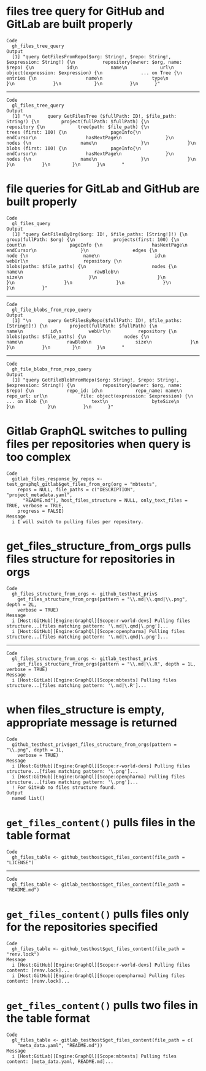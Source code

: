 # files tree query for GitHub and GitLab are built properly

    Code
      gh_files_tree_query
    Output
      [1] "query GetFilesFromRepo($org: String!, $repo: String!, $expression: String!) {\n          repository(owner: $org, name: $repo) {\n            id\n            name\n            url\n            object(expression: $expression) {\n              ... on Tree {\n                entries {\n                  name\n                  type\n                }\n              }\n            }\n          }\n      }"

---

    Code
      gl_files_tree_query
    Output
      [1] "\n      query GetFilesTree ($fullPath: ID!, $file_path: String!) {\n        project(fullPath: $fullPath) {\n          repository {\n            tree(path: $file_path) {\n              trees (first: 100) {\n                pageInfo{\n                  endCursor\n                  hasNextPage\n                }\n                nodes {\n                  name\n                }\n              }\n              blobs (first: 100) {\n                pageInfo{\n                  endCursor\n                  hasNextPage\n                }\n                nodes {\n                  name\n                }\n              }\n            }\n          }\n        }\n      }\n      "

# file queries for GitLab and GitHub are built properly

    Code
      gl_files_query
    Output
      [1] "query GetFilesByOrg($org: ID!, $file_paths: [String!]!) {\n            group(fullPath: $org) {\n              projects(first: 100) {\n                count\n                pageInfo {\n                  hasNextPage\n                  endCursor\n                }\n                edges {\n                  node {\n                    name\n                    id\n                    webUrl\n                    repository {\n                      blobs(paths: $file_paths) {\n                        nodes {\n                          name\n                          rawBlob\n                          size\n                        }\n                      }\n                    }\n                  }\n                }\n              }\n            }\n          }"

---

    Code
      gl_file_blobs_from_repo_query
    Output
      [1] "\n      query GetFilesByRepo($fullPath: ID!, $file_paths: [String!]!) {\n        project(fullPath: $fullPath) {\n          name\n          id\n          webUrl\n          repository {\n            blobs(paths: $file_paths) {\n              nodes {\n                name\n                rawBlob\n                size\n              }\n            }\n          }\n        }\n      }\n      "

---

    Code
      gh_file_blobs_from_repo_query
    Output
      [1] "query GetFileBlobFromRepo($org: String!, $repo: String!, $expression: String!) {\n          repository(owner: $org, name: $repo) {\n            repo_id: id\n            repo_name: name\n            repo_url: url\n            file: object(expression: $expression) {\n              ... on Blob {\n                text\n                byteSize\n              }\n            }\n          }\n      }"

# Gitlab GraphQL switches to pulling files per repositories when query is too complex

    Code
      gitlab_files_response_by_repos <- test_graphql_gitlab$get_files_from_org(org = "mbtests",
        repos = NULL, file_paths = c("DESCRIPTION", "project_metadata.yaml",
          "README.md"), host_files_structure = NULL, only_text_files = TRUE, verbose = TRUE,
        progress = FALSE)
    Message
      i I will switch to pulling files per repository.

# get_files_structure_from_orgs pulls files structure for repositories in orgs

    Code
      gh_files_structure_from_orgs <- github_testhost_priv$
        get_files_structure_from_orgs(pattern = "\\.md|\\.qmd|\\.png", depth = 2L,
        verbose = TRUE)
    Message
      i [Host:GitHub][Engine:GraphQl][Scope:r-world-devs] Pulling files structure...[files matching pattern: '\.md|\.qmd|\.png']...
      i [Host:GitHub][Engine:GraphQl][Scope:openpharma] Pulling files structure...[files matching pattern: '\.md|\.qmd|\.png']...

---

    Code
      gl_files_structure_from_orgs <- gitlab_testhost_priv$
        get_files_structure_from_orgs(pattern = "\\.md|\\.R", depth = 1L, verbose = TRUE)
    Message
      i [Host:GitLab][Engine:GraphQl][Scope:mbtests] Pulling files structure...[files matching pattern: '\.md|\.R']...

# when files_structure is empty, appropriate message is returned

    Code
      github_testhost_priv$get_files_structure_from_orgs(pattern = "\\.png", depth = 1L,
        verbose = TRUE)
    Message
      i [Host:GitHub][Engine:GraphQl][Scope:r-world-devs] Pulling files structure...[files matching pattern: '\.png']...
      i [Host:GitHub][Engine:GraphQl][Scope:openpharma] Pulling files structure...[files matching pattern: '\.png']...
      ! For GitHub no files structure found.
    Output
      named list()

# `get_files_content()` pulls files in the table format

    Code
      gh_files_table <- github_testhost$get_files_content(file_path = "LICENSE")

---

    Code
      gl_files_table <- gitlab_testhost$get_files_content(file_path = "README.md")

# `get_files_content()` pulls files only for the repositories specified

    Code
      gh_files_table <- github_testhost$get_files_content(file_path = "renv.lock")
    Message
      i [Host:GitHub][Engine:GraphQl][Scope:r-world-devs] Pulling files content: [renv.lock]...
      i [Host:GitHub][Engine:GraphQl][Scope:openpharma] Pulling files content: [renv.lock]...

# `get_files_content()` pulls two files in the table format

    Code
      gl_files_table <- gitlab_testhost$get_files_content(file_path = c(
        "meta_data.yaml", "README.md"))
    Message
      i [Host:GitLab][Engine:GraphQl][Scope:mbtests] Pulling files content: [meta_data.yaml, README.md]...

